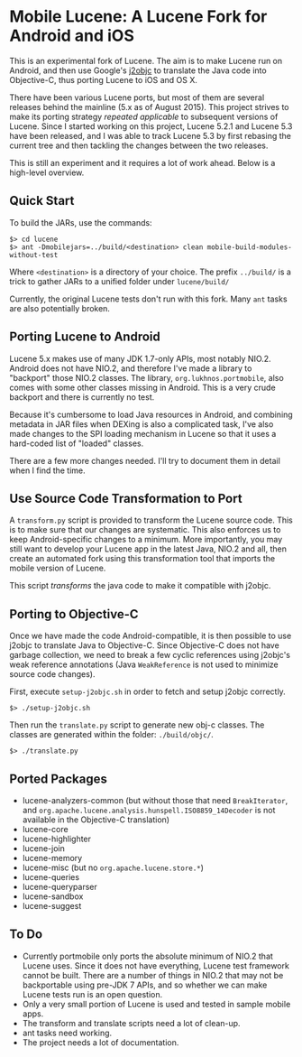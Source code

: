 Mobile Lucene: A Lucene Fork for Android and iOS
================================================

This is an experimental fork of Lucene. The aim is to make Lucene run on
Android, and then use Google's [j2objc](http://j2objc.org) to translate the
Java code into Objective-C, thus porting Lucene to iOS and OS X.

There have been various Lucene ports, but most of them are several releases
behind the mainline (5.x as of August 2015). This project strives to make
its porting strategy *repeated applicable* to subsequent versions of Lucene.
Since I started working on this project, Lucene 5.2.1 and Lucene 5.3 have
been released, and I was able to track Lucene 5.3 by first rebasing the
current tree and then tackling the changes between the two releases.

This is still an experiment and it requires a lot of work ahead. Below is
a high-level overview.


Quick Start
-----------

To build the JARs, use the commands:

    $> cd lucene
    $> ant -Dmobilejars=../build/<destination> clean mobile-build-modules-without-test

Where `<destination>` is a directory of your choice. The prefix `../build/`
is a trick to gather JARs to a unified folder under `lucene/build/`

Currently, the original Lucene tests don't run with this fork. Many `ant`
tasks are also potentially broken.


Porting Lucene to Android
-------------------------

Lucene 5.x makes use of many JDK 1.7-only APIs, most notably NIO.2. Android
does not have NIO.2, and therefore I've made a library to "backport" those
NIO.2 classes. The library, `org.lukhnos.portmobile`, also comes with some
other classes missing in Android. This is a very crude backport and there is
currently no test.

Because it's cumbersome to load Java resources in Android, and combining
metadata in JAR files when DEXing is also a complicated task, I've also made
changes to the SPI loading mechanism in Lucene so that it uses a hard-coded
list of "loaded" classes.

There are a few more changes needed. I'll try to document them in detail when
I find the time.


Use Source Code Transformation to Port
--------------------------------------

A `transform.py` script is provided to transform the Lucene source code. This
is to make sure that our changes are systematic. This also enforces us to
keep Android-specific changes to a minimum. More importantly, you may still
want to develop your Lucene app in the latest Java, NIO.2 and all, then
create an automated fork using this transformation tool that imports the
mobile version of Lucene.

This script _transforms_ the java code to make it compatible with j2objc.

Porting to Objective-C
----------------------

Once we have made the code Android-compatible, it is then possible to use
j2objc to translate Java to Objective-C. Since Objective-C does not have
garbage collection, we need to break a few cyclic references using j2objc's
weak reference annotations (Java `WeakReference` is not used to minimize
source code changes).

First, execute `setup-j2objc.sh` in order to fetch and setup j2objc correctly.

	$> ./setup-j2objc.sh

Then run the `translate.py` script to generate new obj-c classes. The classes
are generated within the folder: `./build/objc/`.

	$> ./translate.py

Ported Packages
---------------

* lucene-analyzers-common (but without those that need `BreakIterator`, and
  `org.apache.lucene.analysis.hunspell.ISO8859_14Decoder` is not available
  in the Objective-C translation)
* lucene-core
* lucene-highlighter
* lucene-join
* lucene-memory
* lucene-misc (but no `org.apache.lucene.store.*`)
* lucene-queries
* lucene-queryparser
* lucene-sandbox
* lucene-suggest


To Do
-----

* Currently portmobile only ports the absolute minimum of NIO.2 that Lucene
  uses. Since it does not have everything, Lucene test framework cannot be
  built. There are a number of things in NIO.2 that may not be backportable
  using pre-JDK 7 APIs, and so whether we can make Lucene tests run is an
  open question.
* Only a very small portion of Lucene is used and tested in sample mobile
  apps.
* The transform and translate scripts need a lot of clean-up.
* ant tasks need working.
* The project needs a lot of documentation.
